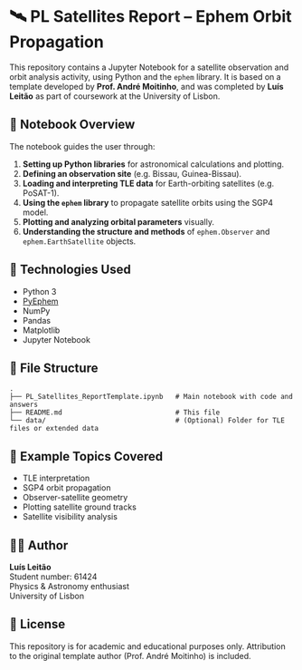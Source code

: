 # 🛰️ PL Satellites Report – Ephem Orbit Propagation

This repository contains a Jupyter Notebook for a satellite observation and orbit analysis activity, using Python and the `ephem` library. It is based on a template developed by **Prof. André Moitinho**, and was completed by **Luís Leitão** as part of coursework at the University of Lisbon.

## 📄 Notebook Overview

The notebook guides the user through:

1. **Setting up Python libraries** for astronomical calculations and plotting.
2. **Defining an observation site** (e.g. Bissau, Guinea-Bissau).
3. **Loading and interpreting TLE data** for Earth-orbiting satellites (e.g. PoSAT-1).
4. **Using the `ephem` library** to propagate satellite orbits using the SGP4 model.
5. **Plotting and analyzing orbital parameters** visually.
6. **Understanding the structure and methods** of `ephem.Observer` and `ephem.EarthSatellite` objects.

## 🧰 Technologies Used

- Python 3
- [PyEphem](https://rhodesmill.org/pyephem/)
- NumPy
- Pandas
- Matplotlib
- Jupyter Notebook

## 📂 File Structure

```
.
├── PL_Satellites_ReportTemplate.ipynb   # Main notebook with code and answers
├── README.md                            # This file
└── data/                                # (Optional) Folder for TLE files or extended data
```

## 📌 Example Topics Covered

- TLE interpretation
- SGP4 orbit propagation
- Observer-satellite geometry
- Plotting satellite ground tracks
- Satellite visibility analysis

## 🧑‍🎓 Author

**Luís Leitão**  
Student number: 61424  
Physics & Astronomy enthusiast  
University of Lisbon

## 📝 License

This repository is for academic and educational purposes only. Attribution to the original template author (Prof. André Moitinho) is included.
